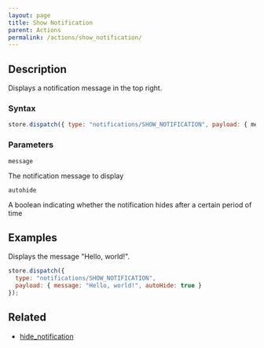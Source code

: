 ```yaml
---
layout: page
title: Show Notification
parent: Actions
permalink: /actions/show_notification/
---
```


## Description

Displays a notification message in the top right.

### Syntax

```js
store.dispatch({ type: "notifications/SHOW_NOTIFICATION", payload: { message, autoHide } });
```

### Parameters

`message`

The notification message to display

`autohide`

A boolean indicating whether the notification hides after a certain period of time

## Examples

Displays the message "Hello, world!".

```js
store.dispatch({
  type: "notifications/SHOW_NOTIFICATION",
  payload: { message: "Hello, world!", autoHide: true }
});
```

## Related

- [hide_notification](./hide_notification.md)
